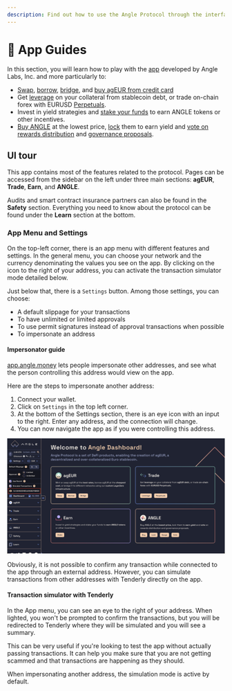 ```yaml
---
description: Find out how to use the Angle Protocol through the interface at https://app.angle.money
---
```


# 📔 App Guides

In this section, you will learn how to play with the [app](https://app.angle.money) developed by Angle Labs, Inc. and more particularly to:

- [Swap](/guides/app-guides/agEUR/swap.md), [borrow](/guides/app-guides/agEUR/borrow.md), [bridge](/guides/app-guides/agEUR/bridge.md), and [buy agEUR from credit card](agEUR/on-ramp-off-ramp.md)
- Get [leverage](/guides/app-guides/trade/leverage.md) on your collateral from stablecoin debt, or trade on-chain forex with EURUSD [Perpetuals](trade/perpetuals.md).
- Invest in yield strategies and [stake your funds](earn/staking.md) to earn ANGLE tokens or other incentives.
- [Buy ANGLE](ANGLE/buy.md) at the lowest price, [lock](ANGLE/lock.md) them to earn yield and [vote on rewards distribution](ANGLE/gauges-voting.md) and [governance proposals](ANGLE/snapshot-votes.md).

## UI tour

This app contains most of the features related to the protocol. Pages can be accessed from the sidebar on the left under three main sections: **agEUR**, **Trade**, **Earn**, and **ANGLE**.

Audits and smart contract insurance partners can also be found in the **Safety** section. Everything you need to know about the protocol can be found under the **Learn** section at the bottom.

### App Menu and Settings

On the top-left corner, there is an app menu with different features and settings. In the general menu, you can choose your network and the currency denominating the values you see on the app. By clicking on the icon to the right of your address, you can activate the transaction simulator mode detailed below.

Just below that, there is a `Settings` button. Among those settings, you can choose:

- A default slippage for your transactions
- To have unlimited or limited approvals
- To use permit signatures instead of approval transactions when possible
- To impersonate an address

#### Impersonator guide

[app.angle.money](https://app.angle.money) lets people impersonate other addresses, and see what the person controlling this address would view on the app.

Here are the steps to impersonate another address:

1. Connect your wallet.
2. Click on `Settings` in the top left corner.
3. At the bottom of the Settings section, there is an eye icon with an input to the right. Enter any address, and the connection will change.
4. You can now navigate the app as if you were controlling this address.

![Impersonator](/.gitbook/assets/impersonator.png)

Obviously, it is not possible to confirm any transaction while connected to the app through an external address. However, you can simulate transactions from other addresses with Tenderly directly on the app.

#### Transaction simulator with Tenderly

In the App menu, you can see an eye to the right of your address. When lighted, you won't be prompted to confirm the transactions, but you will be redirected to Tenderly where they will be simulated and you will see a summary.

This can be very useful if you're looking to test the app without actually passing transactions. It can help you make sure that you are not getting scammed and that transactions are happening as they should.

When impersonating another address, the simulation mode is active by default.
